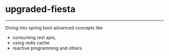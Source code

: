 # upgraded-fiesta

<hr> 

Diving into spring boot advanced concepts like 

* consuming rest apis, 
* using redis cache 
* reactive programming  and others